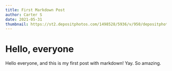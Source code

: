 ```yaml
---
title: First Markdown Post
author: Carter S
date: 2021-05-31
thumbnail: https://st2.depositphotos.com/1498528/5936/v/950/depositphotos_59361347-stock-illustration-explosion-bubble-hurray.jpg
---
```


# Hello, everyone

Hello everyone, and this is my first post with markdown! Yay. So amazing.